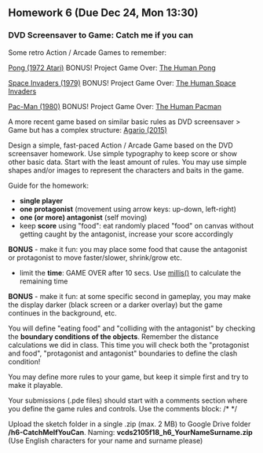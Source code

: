 
## Homework 6 (Due Dec 24, Mon 13:30)

### DVD Screensaver to Game: Catch me if you can

Some retro Action / Arcade Games to remember:

[Pong (1972 Atari)](https://www.youtube.com/watch?v=e4VRgY3tkh0) BONUS! Project Game Over: [The Human Pong](https://www.youtube.com/watch?v=sWY0Q_lMFfw)

[Space Invaders (1979)](https://www.youtube.com/watch?v=kR2fjwr-TzA) BONUS! Project Game Over: [The Human Space Invaders](https://www.youtube.com/watch?v=VczbbiRmDik)

[Pac-Man (1980)](https://www.youtube.com/watch?v=-CbyAk3Sn9I) BONUS! Project Game Over: [The Human Pacman](https://www.youtube.com/watch?v=M3D0JvYJkGc)

A more recent game based on similar basic rules as DVD screensaver > Game but has a complex structure: [Agario (2015)](https://agar.io)

Design a simple, fast-paced Action / Arcade Game based on the DVD screensaver homework. Use simple typography to keep score or show other basic data. Start with the least amount of rules. You may use simple shapes and/or images to represent the characters and baits in the game.

Guide for the homework:
- **single player**
- **one protagonist** (movement using arrow keys: up-down, left-right)
- **one (or more) antagonist** (self moving)
- keep **score** using "food": eat randomly placed "food" on canvas without getting caught by the antagonist, increase your score accordingly 

**BONUS** - make it fun: you may place some food that cause the antagonist or protagonist to move faster/slower, shrink/grow etc.
- limit the **time**: GAME OVER after 10 secs. Use [millis()](https://processing.org/reference/millis_.html) to calculate the remaining time

**BONUS** - make it fun: at some specific second in gameplay, you may make the display darker (black screen or a darker overlay) but the game continues in the background, etc.

You will define "eating food" and "colliding with the antagonist" by checking the **boundary conditions of the objects**. Remember the distance calculations we did in class. This time you will check both the "protagonist and food", "protagonist and antagonist" boundaries to define the clash condition!

You may define more rules to your game, but keep it simple first and try to make it playable.

Your submissions (.pde files) should start with a comments section where you define the game rules and controls. Use the comments block: /* */

Upload the sketch folder in a single .zip (max. 2 MB) to Google Drive folder **/h6-CatchMeIfYouCan**. Naming: **vcds2105f18_h6_YourNameSurname.zip** (Use English characters for your name and surname please)
